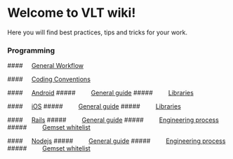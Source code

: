 # Welcome to VLT wiki!

Here you will find best practices, tips and tricks for your work.

### Programming

####&nbsp;&nbsp;&nbsp;&nbsp; [General Workflow](https://github.com/vltlabs/wiki/wiki/Android)

####&nbsp;&nbsp;&nbsp;&nbsp; [Coding Conventions](https://github.com/vltlabs/wiki/wiki/Android)

####&nbsp;&nbsp;&nbsp;&nbsp; [Android](https://github.com/vltlabs/wiki/wiki/Android)
#####&nbsp;&nbsp;&nbsp;&nbsp;&nbsp;&nbsp;&nbsp;&nbsp; [General guide](https://github.com/vltlabs/wiki/wiki/Android1-General-Guide)
#####&nbsp;&nbsp;&nbsp;&nbsp;&nbsp;&nbsp;&nbsp;&nbsp; [Libraries](https://github.com/vltlabs/wiki/wiki/Android2-Libraries)

####&nbsp;&nbsp;&nbsp;&nbsp; [iOS](https://github.com/vltlabs/wiki/wiki/iOS)
#####&nbsp;&nbsp;&nbsp;&nbsp;&nbsp;&nbsp;&nbsp;&nbsp; [General guide](https://github.com/vltlabs/wiki/wiki/iOS1-General-Guide)
#####&nbsp;&nbsp;&nbsp;&nbsp;&nbsp;&nbsp;&nbsp;&nbsp; [Libraries](https://github.com/vltlabs/wiki/wiki/iOS2-Libraries)

####&nbsp;&nbsp;&nbsp;&nbsp; [Rails](https://github.com/vltlabs/wiki/wiki/Rails)
#####&nbsp;&nbsp;&nbsp;&nbsp;&nbsp;&nbsp;&nbsp;&nbsp; [General guide](https://github.com/vltlabs/wiki/wiki/Rails1-General-Guide)
#####&nbsp;&nbsp;&nbsp;&nbsp;&nbsp;&nbsp;&nbsp;&nbsp; [Engineering process](https://github.com/vltlabs/wiki/wiki/Rails2-Engineering-Process)
#####&nbsp;&nbsp;&nbsp;&nbsp;&nbsp;&nbsp;&nbsp;&nbsp; [Gemset whitelist](https://github.com/vltlabs/wiki/wiki/Rails3-Gemset-Whitelist)

####&nbsp;&nbsp;&nbsp;&nbsp; [Nodejs](https://github.com/vltlabs/wiki/wiki/Rails)
#####&nbsp;&nbsp;&nbsp;&nbsp;&nbsp;&nbsp;&nbsp;&nbsp; [General guide](https://github.com/vltlabs/wiki/wiki/Rails1-General-Guide)
#####&nbsp;&nbsp;&nbsp;&nbsp;&nbsp;&nbsp;&nbsp;&nbsp; [Engineering process](https://github.com/vltlabs/wiki/wiki/Rails2-Engineering-Process)
#####&nbsp;&nbsp;&nbsp;&nbsp;&nbsp;&nbsp;&nbsp;&nbsp; [Gemset whitelist](https://github.com/vltlabs/wiki/wiki/Rails3-Gemset-Whitelist)

